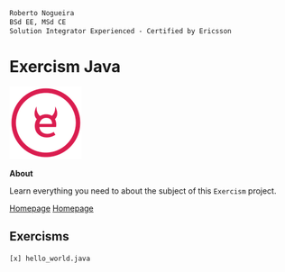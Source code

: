 ```
Roberto Nogueira  
BSd EE, MSd CE
Solution Integrator Experienced - Certified by Ericsson
```
# Exercism Java

![tutorial image](images/exercism.png)

**About**

Learn everything you need to about the subject of this `Exercism` project.

[Homepage](https://exercism.io)
[Homepage](https://exercism.io/enogrob)

## Exercisms
```
[x] hello_world.java
```

